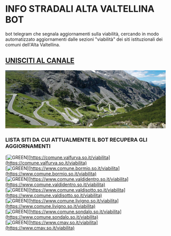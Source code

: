 # INFO STRADALI ALTA VALTELLINA BOT
bot telegram che segnala aggiornamenti sulla viabilità, cercando in modo automatizzato aggiornamenti dalle sezioni "viabilità" dei siti istituzionali dei comuni dell'Alta Valtellina.

## [UNISCITI AL CANALE](https://t.me/infostradalialtavaltellina)

![](https://raw.githubusercontent.com/FedericoGianni/info-stradali-alta-valtellina-bot/main/strada-tornanti-stelvio-1600x580.jpg)

### LISTA SITI DA CUI ATTUALMENTE IL BOT RECUPERA GLI AGGIORNAMENTI
[![GREEN](https://placehold.it/15/44bb44/44bb44)][https://comune.valfurva.so.it/viabilita](https://comune.valfurva.so.it/viabilita)  
[![GREEN](https://placehold.it/15/44bb44/44bb44)][https://www.comune.bormio.so.it/viabilita](https://www.comune.bormio.so.it/viabilita)  
[![GREEN](https://placehold.it/15/44bb44/44bb44)][https://www.comune.valdidentro.so.it/viabilita](https://www.comune.valdidentro.so.it/viabilita)  
[![GREEN](https://placehold.it/15/44bb44/44bb44)][https://www.comune.valdisotto.so.it/viabilita](https://www.comune.valdisotto.so.it/viabilita)  
[![GREEN](https://placehold.it/15/44bb44/44bb44)][https://www.comune.livigno.so.it/viabilita](https://www.comune.livigno.so.it/viabilita)  
[![GREEN](https://placehold.it/15/44bb44/44bb44)][https://www.comune.sondalo.so.it/viabilita](https://www.comune.sondalo.so.it/viabilita)  
[![GREEN](https://placehold.it/15/44bb44/44bb44)][https://www.cmav.so.it/viabilita](https://www.cmav.so.it/viabilita)  
